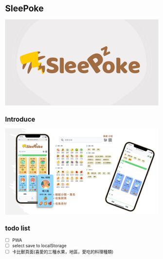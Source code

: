 # SleePoke

![](https://raw.githubusercontent.com/HuskyHsu/sleepoke/main/doc/_page_cover.png)

## Introduce

![](https://raw.githubusercontent.com/HuskyHsu/sleepoke/main/doc/_page_list.png)

## todo list

- [ ] PWA
- [ ] select save to localStorage
- [ ] 卡比獸頁面(喜愛的三種水果，地區，愛吃的料理種類)
